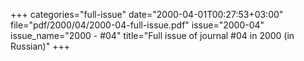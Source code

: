 +++
categories="full-issue"
date="2000-04-01T00:27:53+03:00"
file="pdf/2000/04/2000-04-full-issue.pdf"
issue="2000-04"
issue_name="2000 - #04"
title="Full issue of journal #04 in 2000 (in Russian)"
+++